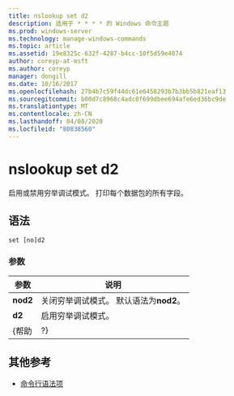 ```yaml
---
title: nslookup set d2
description: 适用于 * * * * 的 Windows 命令主题
ms.prod: windows-server
ms.technology: manage-windows-commands
ms.topic: article
ms.assetid: 19e8325c-632f-4287-b4cc-10f5d59e4074
author: coreyp-at-msft
ms.author: coreyp
manager: dongill
ms.date: 10/16/2017
ms.openlocfilehash: 27b4b7c59f44dc61e6458293b7b3bb5b821eaf13
ms.sourcegitcommit: b00d7c8968c4adc8f699dbee694afe6ed36bc9de
ms.translationtype: MT
ms.contentlocale: zh-CN
ms.lasthandoff: 04/08/2020
ms.locfileid: "80838560"
---
```

# <a name="nslookup-set-d2"></a>nslookup set d2



启用或禁用穷举调试模式。 打印每个数据包的所有字段。

## <a name="syntax"></a>语法

```
set [no]d2
```

### <a name="parameters"></a>参数

| 参数 |                             说明                              |
|-----------|----------------------------------------------------------------------|
| **nod2**  | 关闭穷举调试模式。 默认语法为**nod2**。 |
|  **d2**   |                 启用穷举调试模式。                  |
|   {帮助   |                                  ?}                                  |

## <a name="additional-references"></a>其他参考

- [命令行语法项](command-line-syntax-key.md)